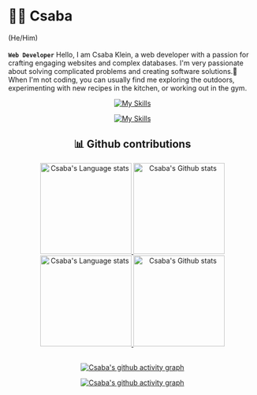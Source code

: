 # 🧗‍♂️ Csaba
(He/Him)
<br /> <br />
**`Web Developer`**
Hello, I am Csaba Klein, a web developer with a passion for crafting engaging websites and complex databases. I'm very passionate about solving complicated problems and creating software solutions.🤖 When I'm not coding, you can usually find me exploring the outdoors, experimenting with new recipes in the kitchen, or working out in the gym.
<br />

 
<div align="center" >
  

  
[![My Skills](https://skillicons.dev/icons?i=html,css,sass,javascript,nodejs,typescript,react,nextjs,python,django,figma,postgres,git,postman,jest&theme=dark#gh-dark-mode-only)](https://skillicons.dev#gh-dark-mode-only)
  
[![My Skills](https://skillicons.dev/icons?i=html,css,sass,bootstrap,javascript,nodejs,typescript,react,nextjs,python,django,tailwind,figma,postgres,git,postman,jest&theme=light#gh-light-mode-only)](https://skillicons.dev#gh-light-mode-only)
  
  ## 📊 Github contributions
    
<!-- Dark Mode -->
  <div align="center"> 
    <a href="https://github.com/anuraghazra/github-readme-stats#gh-dark-mode-only">
      <img height=185 src="https://github-readme-stats.vercel.app/api/top-langs/?username=YairKlein92&layout=compact&langs_count=10&hide_border=true&role=owner,collaborator&theme=ayu-mirage&bg_color=030917#gh-dark-mode-only"   alt="Csaba's Language stats" />
    </a>
    <a href="https://github.com/anuraghazra/github-readme-stats#gh-dark-mode-only">
      <img height=185 src="https://github-readme-stats.vercel.app/api?username=YairKlein92&count_private=true&line_height=28&hide_border=true&include_all_commits=true&role=owner,collaborator&exclude_repo=github-readme-stats&show_icons=true&theme=ayu-mirage&bg_color=030917#gh-dark-mode-only" alt="Csaba's Github stats" />
    </a>
  </div>
 
  <!-- Light Mode -->
  <div align="center"> 
    <a href="https://github.com/anuraghazra/github-readme-stats#gh-light-mode-only">
      <img height=185 src="https://github-readme-stats.vercel.app/api/top-langs/?username=YairKlein92&layout=compact&langs_count=10&hide_border=true&role=owner,collaborator&theme=cobalt#gh-light-mode-only" alt="Csaba's Language stats" />
    </a>
    <a href="https://github.com/YairKlein92/github-readme-stats#gh-light-mode-only">
      <img height=185 src="https://github-readme-stats.vercel.app/api?username=YairKlein92&show_icons=true&count_private=true&line_height=28&hide_border=true&include_all_commits=true&role=owner,collaborator&exclude_repo=github-readme-stats&theme=cobalt#gh-light-mode-only" alt="Csaba's Github stats" />
    </a>
  </div>
  <br />

[![Csaba's github activity graph](https://github-graph.herokuapp.com/graph?username=YairKlein92&hide_border=true&radius=15&theme=gruvbox&hide_title=true&bg_color=020712)](https://github.com/YairKlein92#gh-dark-mode-only)
  
[![Csaba's github activity graph](https://github-graph.herokuapp.com/graph?username=YairKlein92&hide_border=true&radius=15&theme=gruvbox&hide_title=true&line=020712&color=3572A5&point=3572A5)](https://github.com/YairKlein92#gh-light-mode-only)
</div>

